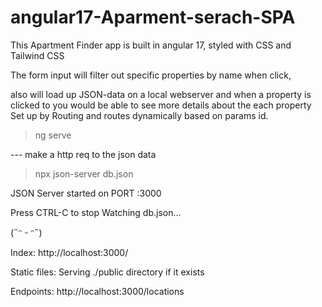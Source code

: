 # angular17-Aparment-serach-SPA


This Apartment Finder app is built in angular 17, styled with CSS and Tailwind CSS

The form input will filter out specific properties by name when click, 

also will load up JSON-data on a local webserver and when a property is clicked to you would be able to see more details about the each property Set up by Routing and routes dynamically based on params id. 

> ng serve 

--- make a http req to the json data 

> npx json-server db.json  



JSON Server started on PORT :3000

Press CTRL-C to stop
Watching db.json...

(˶ᵔ ᵕ ᵔ˶)

Index:
http://localhost:3000/

Static files:
Serving ./public directory if it exists

Endpoints:
http://localhost:3000/locations
